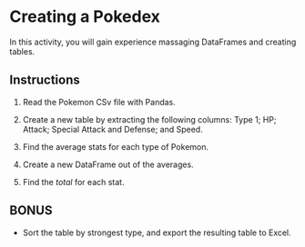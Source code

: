 # Creating a Pokedex

In this activity, you will gain experience massaging DataFrames and creating tables.

## Instructions

1. Read the Pokemon CSv file with Pandas.

2. Create a new table by extracting the following columns: Type 1; HP; Attack; Special Attack and Defense; and Speed.

3. Find the average stats for each type of Pokemon.

4. Create a new DataFrame out of the averages.

5. Find the _total_ for each stat.

## BONUS

* Sort the table by strongest type, and export the resulting table to Excel.
